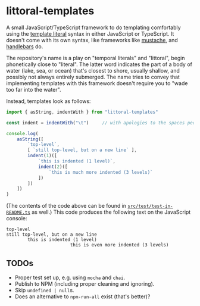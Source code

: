 # littoral-templates

A small JavaScript/TypeScript framework to do templating comfortably using the [template literal](https://developer.mozilla.org/en-US/docs/Web/JavaScript/Reference/Template_literals) syntax in either JavaScript or TypeScript.
It doesn't come with its own syntax, like frameworks like [mustache](https://mustache.github.io/), and [handlebars](https://handlebarsjs.com/) do.

The repository's name is a play on "temporal literals" and "littoral", begin phonetically close to "literal".
The latter word indicates the part of a body of water (lake, sea, or ocean) that's closest to shore, usually shallow, and possibly not always entirely submerged.
The name tries to convey that implementing templates with this framework doesn't require you to "wade too far into the water".

Instead, templates look as follows:

```typescript
import { asString, indentWith } from "littoral-templates"

const indent = indentWith("\t")     // with apologies to the spaces people...

console.log(
    asString([
        `top-level`,
        [ `still top-level, but on a new line` ],
        indent(1)([
            `this is indented (1 level)`,
            indent(2)([
                `this is much more indented (3 levels)`
            ])
        ])
    ])
)

```

(The contents of the code above can be found in [`src/test/test-in-README.ts`](./src/test/test-in-README.ts) as well.)
This code produces the following text on the JavaScript console:

```
top-level
still top-level, but on a new line
        this is indented (1 level)
                        this is even more indented (3 levels)

```


## TODOs

* Proper test set up, e.g. using `mocha` and `chai`.
* Publish to NPM (including proper cleaning and ignoring).
* Skip `undefined | null`s.
* Does an alternative to `npm-run-all` exist (that's better)?

